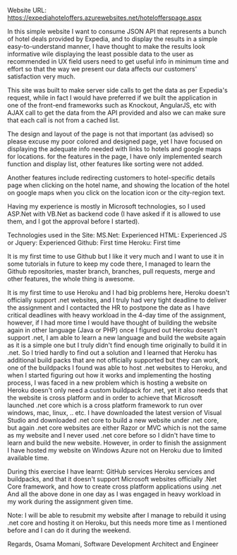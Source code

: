 
Website URL:
https://expediahoteloffers.azurewebsites.net/hotelofferspage.aspx

In this simple website I want to consume JSON API that represents a bunch of hotel deals provided by Expedia, and to display the results in a simple easy-to-understand manner, I have thought to make the results look informative wile displaying the least possible data to the user as recommended in UX field users need to get useful info in minimum time and effort so that the way we present our data affects our customers' satisfaction very much.

This site was built to make server side calls to get the data as per Expedia's request, while in fact I would have preferred if we built the application in one of the front-end frameworks such as Knockout, AngularJS, etc with AJAX call to get the data from the API provided and also we can make sure that each call is not from a cached list.

The design and layout of the page is not that important (as advised) so please excuse my poor colored and designed page, yet I have focused on displaying the adequate info needed with links to hotels and google maps for locations. for the features in the page, I have only implemented search function and display list, other features like sorting were not added.

Another features include redirecting customers to hotel-specific details page when clicking on the hotel name, and showing the location of the hotel on google maps when you click on the location icon or the city-region text.

Having my experience is mostly in Microsoft technologies, so I used ASP.Net with VB.Net as backend code (I have asked if it is allowed to use them, and I got the approval before I started).

Technologies used in the Site:
  MS.Net: Experienced
  HTML: Experienced
  JS or Jquery: Experienced
  Github: First time
  Heroku: First time

It is my first time to use Github but I like it very much and I want to use it in some tutorials in future to keep my code there, I managed to learn the Github repositories, master branch, branches, pull requests, merge and other features, the whole thing is awesome.

It is my first time to use Heroku and I had big problems here, Heroku doesn't officially support .net websites, and I truly had very tight deadline to deliver the assignment and I contacted the HR to postpone the date as I have critical deadlines with heavy workload in the 4-day time of the assignment, however, if I had more time I would have thought of building the website again in other language (Java or PHP) once I figured out Heroku doesn’t support .net, I am able to learn a new language and build the website again as it is a simple one but I truly didn't find enough time originally to build it in .net. So I tried hardly to find out a solution and I learned that Heroku has additional build packs that are not officially supported but they can work, one of the buildpacks I found was able to host .net websites to Heroku, and when I started figuring out how it works and implementing the hosting process, I was faced in a new problem which is hosting a website on Heroku doesn't only need a custom buildpack for .net, yet it also needs that the website is cross platform and in order to achieve that Microsoft launched .net core which is a cross platform framework to run over windows, mac, linux, .. etc. I have downloaded the latest version of Visual Studio and downloaded .net core to build a new website under .net core, but again .net core websites are either Razor or MVC which is not the same as my website and I never used .net core before so I didn't have time to learn and build the new website. However, in order to finish the assignment I have hosted my website on Windows Azure not on Heroku due to limited available time.

During this exercise I have learnt:
  GitHub services
  Heroku services and buildpacks, and that it doesn't support Microsoft websites officially
  .Net Core framework, and how to create cross platform applications using .net
  And all the above done in one day as I was engaged in heavy workload in my work during the assignment given time.
  
Note: I will be able to resubmit my website after I manage to rebuild it using .net core and hosting it on Heroku, but this needs more time as I mentioned before and I can do it during the weekend.

Regards,
Osama Momani,
Software Development Architect and Engineer

